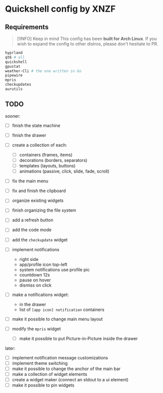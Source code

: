 # Quickshell config by XNZF

## Requirements

>[!INFO] Keep in mind
> This config has been **built for Arch Linux**.
> If you wish to expand the config to other distros, please don't hesitate to PR.

```sh
hyprland
qt6 # all
quickshell
gpustat
weather-Cli # the one written in Go
pipewire
mpris
checkupdates
aurutils
```

## TODO

sooner:

- [ ] finish the state machine
- [ ] finish the drawer
- [ ] create a collection of each:
  - [ ] containers (frames, items)
  - [ ] decorations (borders, separators)
  - [ ] templates (layouts, buttons)
  - [ ] animations (passive, click, slide, fade, scroll)
- [ ] fix the main menu
- [ ] fix and finish the clipboard
- [ ] organize existing widgets
- [ ] finish organizing the file system

- [ ] add a refresh button
- [ ] add the code mode
- [ ] add the `checkupdate` widget
- [ ] implement notifications
  - right side
  - app/profile icon top-left
  - system notifications use profile pic
  - countdown 12s
  - pause on hover
  - dismiss on click
- [ ] make a notifications widget:
  - in the drawer
  - list of `[app icon] notification` containers
- [ ] make it possible to change main menu layout
- [ ] modify the `mpris` widget
  - [ ] make it possible to put Picture-in-Picture inside the drawer

later:

- [ ] implement notification message customizations
- [ ] implement theme switching
- [ ] make it possible to change the anchor of the main bar
- [ ] make a collection of widget elements
- [ ] create a widget maker (connect an stdout to a ui element)
- [ ] make it possible to pin widgets
